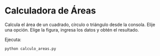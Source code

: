 # Calculadora de Áreas

Calcula el área de un cuadrado, círculo o triángulo desde la consola. Elije una opción. Elige la figura, ingresa los datos y obtén el resultado.

Ejecuta:
```bash
python calculo_areas.py
```
